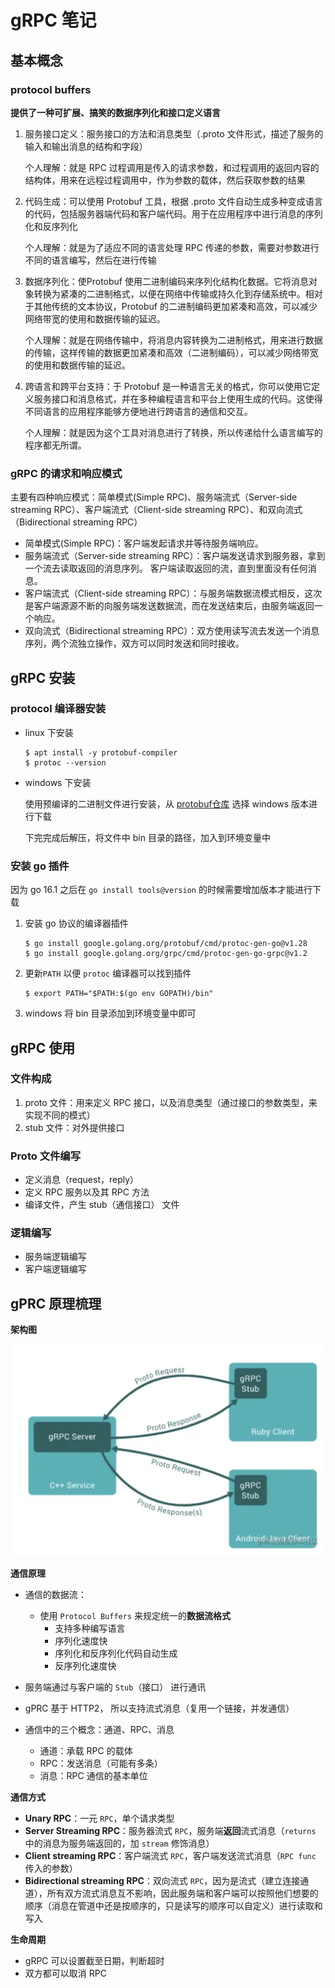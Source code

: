# gRPC 笔记

## 基本概念

### protocol buffers

**提供了一种可扩展、搞笑的数据序列化和接口定义语言**

1. 服务接口定义：服务接口的方法和消息类型（.proto 文件形式，描述了服务的输入和输出消息的结构和字段）

   个人理解：就是 RPC 过程调用是传入的请求参数，和过程调用的返回内容的结构体，用来在远程过程调用中，作为参数的载体，然后获取参数的结果

2. 代码生成：可以使用 Protobuf 工具，根据 .proto 文件自动生成多种变成语言的代码，包括服务器端代码和客户端代码。用于在应用程序中进行消息的序列化和反序列化

   个人理解：就是为了适应不同的语言处理 RPC 传递的参数，需要对参数进行不同的语言编写，然后在进行传输

3. 数据序列化：使Protobuf 使用二进制编码来序列化结构化数据。它将消息对象转换为紧凑的二进制格式，以便在网络中传输或持久化到存储系统中。相对于其他传统的文本协议，Protobuf 的二进制编码更加紧凑和高效，可以减少网络带宽的使用和数据传输的延迟。

   个人理解：就是在网络传输中，将消息内容转换为二进制格式，用来进行数据的传输，这样传输的数据更加紧凑和高效（二进制编码），可以减少网络带宽的使用和数据传输的延迟。

4. 跨语言和跨平台支持：于 Protobuf 是一种语言无关的格式，你可以使用它定义服务接口和消息格式，并在多种编程语言和平台上使用生成的代码。这使得不同语言的应用程序能够方便地进行跨语言的通信和交互。

   个人理解：就是因为这个工具对消息进行了转换，所以传递给什么语言编写的程序都无所谓。

### gRPC 的请求和响应模式

主要有四种响应模式：简单模式(Simple RPC)、服务端流式（Server-side streaming RPC）、客户端流式（Client-side streaming RPC）、和双向流式（Bidirectional streaming RPC）

* 简单模式(Simple RPC)：客户端发起请求并等待服务端响应。
* 服务端流式（Server-side streaming RPC）：客户端发送请求到服务器，拿到一个流去读取返回的消息序列。 客户端读取返回的流，直到里面没有任何消息。
* 客户端流式（Client-side streaming RPC）：与服务端数据流模式相反，这次是客户端源源不断的向服务端发送数据流，而在发送结束后，由服务端返回一个响应。
* 双向流式（Bidirectional streaming RPC）：双方使用读写流去发送一个消息序列，两个流独立操作，双方可以同时发送和同时接收。

## gRPC 安装

### protocol 编译器安装

* linux 下安装

  ```shell
  $ apt install -y protobuf-compiler
  $ protoc --version
  ```

* windows 下安装

  使用预编译的二进制文件进行安装，从 [protobuf仓库](https://link.zhihu.com/?target=https%3A//github.com/protocolbuffers/protobuf/releases) 选择 windows 版本进行下载

  下完完成后解压，将文件中 bin 目录的路径，加入到环境变量中

### 安装 go 插件

因为 go 16.1 之后在 `go install tools@version` 的时候需要增加版本才能进行下载

1. 安装 go 协议的编译器插件

   ```shell
   $ go install google.golang.org/protobuf/cmd/protoc-gen-go@v1.28
   $ go install google.golang.org/grpc/cmd/protoc-gen-go-grpc@v1.2
   ```

2. 更新`PATH` 以便 `protoc` 编译器可以找到插件

   ```shell
   $ export PATH="$PATH:$(go env GOPATH)/bin"
   ```

3. windows 将 bin 目录添加到环境变量中即可

## gRPC 使用

### 文件构成

1. proto 文件：用来定义 RPC 接口，以及消息类型（通过接口的参数类型，来实现不同的模式）
2. stub 文件：对外提供接口

### Proto 文件编写

* 定义消息（request，reply）
* 定义 RPC 服务以及其 RPC 方法
* 编译文件，产生 stub（通信接口） 文件

### 逻辑编写

* 服务端逻辑编写
* 客户端逻辑编写

## gPRC 原理梳理

**架构图**

![image-20231222153949097](../src/photo/image-20231222153949097.png)

**通信原理**

* 通信的数据流：
  * 使用 `Protocol Buffers` 来规定统一的**数据流格式**
    * 支持多种编写语言
    * 序列化速度快
    * 序列化和反序列化代码自动生成
    * 反序列化速度快

* 服务端通过与客户端的 `Stub`（接口） 进行通讯
* gPRC 基于 HTTP2， 所以支持流式消息（复用一个链接，并发通信）
* 通信中的三个概念：通道、RPC、消息
  * 通道：承载 RPC 的载体
  * RPC：发送消息（可能有多条）
  * 消息：RPC 通信的基本单位

**通信方式**

* **Unary RPC**：一元 `RPC`，单个请求类型
* **Server Streaming RPC**：服务器流式 `RPC`，服务端**返回**流式消息（`returns` 中的消息为服务端返回的，加 `stream` 修饰消息）
* **Client streaming RPC**：客户端流式 `RPC`，客户端发送流式消息（`RPC func` 传入的参数）
* **Bidirectional streaming RPC**：双向流式 `RPC`，因为是流式（建立连接通道），所有双方流式消息互不影响，因此服务端和客户端可以按照他们想要的顺序（消息在管道中还是按顺序的，只是读写的顺序可以自定义）进行读取和写入

**生命周期**

* gRPC 可以设置截至日期，判断超时
* 双方都可以取消 RPC

